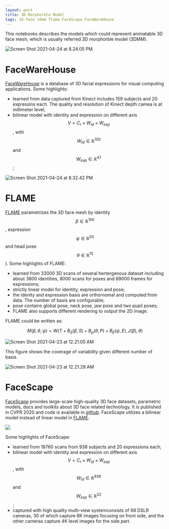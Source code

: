 ```yaml
---
layout: post
title: 3D Morphorble Model
tags: 3d-face 3dmm flame FaceScape FaceWareHouse
---
```

This notebooks describes the models which could represent animatable 3D face mesh, which is usually referred 3D morphorble model (3DMM).

![Screen Shot 2021-04-24 at 8.24.05 PM](https://raw.githubusercontent.com/zhangtemplar/zhangtemplar.github.io/master/uPic/2021_04_24_20_24_22_2021_04_24_20_24_12_Screen%20Shot%202021-04-24%20at%208.24.05%20PM.png)

# FaceWareHouse

[FaceWareHouse](http://kunzhou.net/zjugaps/facewarehouse/) is a database of 3D facial expressions for visual computing applications. Some highlights:

- learned from data captured from Kinect includes 159 subjects and 20 expressins each. The quality and resolution of Kinect depth camea is at millimeter level;
- bilinear model with identity and expression on different axis $$V=C_r\times W_{id}\times W_{exp}$$, with $$W_{id}\in\mathbb{R}^{150}$$ and $$W_{exp}\in\mathbb{R}^{47}$$;

![Screen Shot 2021-04-24 at 8.32.42 PM](https://raw.githubusercontent.com/zhangtemplar/zhangtemplar.github.io/master/uPic/2021_04_24_20_32_49_Screen%20Shot%202021-04-24%20at%208.32.42%20PM.png)

# FLAME

[FLAME](http://flame.is.tue.mpg.de/) parametrizes the 3D face mesh by identity $$\beta\in\mathbb{R}^{100}$$, expression $$\psi\in\mathbb{R}^{50}$$ and head pose $$\theta\in\mathbb{R}^{15}$$). Some highlights of FLAME:

- learned from 33000 3D scans of several hertergenous dataset including about 3800 identities, 8000 scans for poses and 69000 frames for expressions;
- strictly linear model for identity, expression and pose;
- the idenity and expression basis are orthornomal and computed from data. The number of basis are configurable;
- pose contains global pose, neck pose, jaw pose and two pupil poses;
- FLAME also supports different rendering to output the 2D image.  

FLAME could be written as:

$$M(\beta,\theta,\psi)=W(T+B_S(\beta,S)+B_p(\theta,P)+B_E(\psi,E),J(\beta),\theta)$$



![Screen Shot 2021-04-23 at 12.21.05 AM](https://raw.githubusercontent.com/zhangtemplar/zhangtemplar.github.io/master/uPic/2021_04_24_10_51_13_2021_04_23_00_21_11_Screen%20Shot%202021-04-23%20at%2012.21.05%20AM.png)

This figure shows the coverage of variability given different number of basis.

![Screen Shot 2021-04-23 at 12.21.29 AM](https://raw.githubusercontent.com/zhangtemplar/zhangtemplar.github.io/master/uPic/2021_04_24_10_51_13_2021_04_23_00_21_32_Screen%20Shot%202021-04-23%20at%2012.21.29%20AM.png)

# FaceScape

[FaceScape](https://openaccess.thecvf.com/content_CVPR_2020/papers/Yang_FaceScape_A_Large-Scale_High_Quality_3D_Face_Dataset_and_Detailed_CVPR_2020_paper.pdf) provides large-scale high-quality 3D face datasets, parametric models, docs and toolkits about 3D face related technology.  It is published in CVPR 2020 and code is available in [github](https://github.com/zhuhao-nju/facescape). FaceScape utilizes a bilinear model instead of linear model in [FLAME](#flame).

![](https://raw.githubusercontent.com/zhangtemplar/zhangtemplar.github.io/master/uPic/2021_04_24_10_53_44_facescape_all.jpg)

Some highlights of FaceScape:

- learned from 18760 scans from 938 subjects and 20 expressions each;
- bilinear model with identity and expression on different axis $$V=C_r\times W_{id}\times W_{exp}$$, with $$W_{id}\in\mathbb{R}^{938}$$ and $$W_{exp}\in\mathbb{R}^{52}$$;
- captured with high quality multi-view systemconsists of 68 DSLR cameras, 30 of which capture 8K images focusing on front side, and the other cameras capture 4K level images for the side part.
